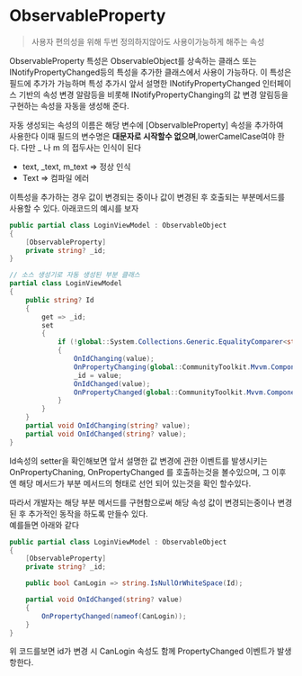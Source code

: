 # ObservableProperty
> 사용자 편의성을 위해 두번 정의하지않아도 사용이가능하게 해주는 속성

ObservableProperty 특성은 ObservableObject를 상속하는 클래스 또는 INotifyPropertyChanged등의 특성을 추가한 클래스에서 사용이 가능하다. 이 특성은 필드에 추가가 가능하며 특성 추가시 앞서 설명한 INotifyPropertyChanged 인터페이스 기반의 속성 변경 알람등을 비롯해 INotifyPropertyChanging의 값 변경 알림등을 구현하는 속성을 자동을 생성해 준다.  


자동 생성되는 속성의 이름은 해당 변수에 [ObservalbleProperty] 속성을 추가하여 사용한다 이때 필드의 변수명은 **대문자로 시작할수 없으며**,lowerCamelCase여야 한다. 다만 _ 나 m 의 접두사는 인식이 된다
* text, _text, m_text => 정상 인식
* Text => 컴파일 에러

이특성을 추가하는 경우 값이 변경되는 중이나 값이 변경된 후 호출되는 부분메서드를 사용할 수 있다. 아래코드의 예시를 보자
```c#
public partial class LoginViewModel : ObservableObject
{
    [ObservableProperty]
    private string? _id;
}

// 소스 생성기로 자동 생성된 부분 클래스
partial class LoginViewModel
{
    public string? Id
    {
        get => _id;
        set
        {
            if (!global::System.Collections.Generic.EqualityComparer<string?>.Default.Equals(_id, value))
            {
                OnIdChanging(value);
                OnPropertyChanging(global::CommunityToolkit.Mvvm.ComponentModel.__Internals.__KnownINotifyPropertyChangingArgs.Id);
                _id = value;
                OnIdChanged(value);
                OnPropertyChanged(global::CommunityToolkit.Mvvm.ComponentModel.__Internals.__KnownINotifyPropertyChangedArgs.Id);
            }
        }
    }
    partial void OnIdChanging(string? value);
    partial void OnIdChanged(string? value);
}

```
Id속성의 setter을 확인해보면 앞서 설명한 값 변경에 관한 이벤트를 발생시키는 OnPropertyChaning, OnPropertyChanged 를 호출하는것을 볼수있으며, 그 이후엔 해당 메서드가 부분 메서드의 형태로 선언 되어 있는것을 확인 할수있다.  



따라서 개발자는 해당 부분 메서드를 구현함으로써 해당 속성 값이 변경되는중이나 변경된 후 추가적인 동작을 하도록 만들수 있다.  
예를들면 아래와 같다
```c#
public partial class LoginViewModel : ObservableObject
{
    [ObservableProperty]
    private string? _id;

	public bool CanLogin => string.IsNullOrWhiteSpace(Id);

	partial void OnIdChanged(string? value)
	{
		OnPropertyChanged(nameof(CanLogin));
	}
}
```
위 코드를보면 id가 변경 시 CanLogin 속성도 함께 PropertyChanged 이벤트가 발생항한다.